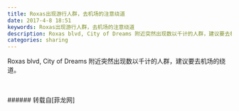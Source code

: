 ```yaml
---
title: Roxas出现游行人群，去机场的注意绕道
date: 2017-4-8 18:51
keywords: Roxas出现游行人群，去机场的注意绕道
description: Roxas blvd, City of Dreams 附近突然出现数以千计的人群，建议要去机场的绕道。
categories: sharing
---
```

<td class="t_f" id="postmessage_666621">

Roxas blvd, City of Dreams 附近突然出现数以千计的人群，建议要去机场的绕道。<br/>
<br/>
<img alt="" border="0" class="zoom" data-cf-modified-891584f8c0a48a2b597dcba0-="" file="http://www.flw.ph/data/appbyme/upload/image/201704/08/h0D9S6yLyLQb.jpg" id="aimg_lsnN1" lazyloadthumb="1" onclick="" onmouseover="" src="http://www.flw.ph/data/appbyme/upload/image/201704/08/h0D9S6yLyLQb.jpg"/><br/>
<br/>
</td>
###### 转载自[菲龙网]